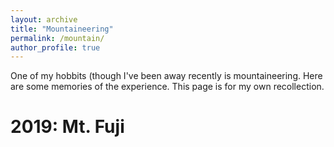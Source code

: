 ```yaml
---
layout: archive
title: "Mountaineering"
permalink: /mountain/
author_profile: true
---
```


One of my hobbits (though I've been away recently is mountaineering. Here are some memories of the experience. This page is for my own recollection.

2019: Mt. Fuji
======
